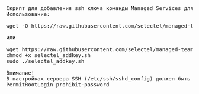 <pre>
Скрипт для добавления ssh ключа команды Managed Services для пользователя root.
Использование:

wget -O https://raw.githubusercontent.com/selectel/managed-team/master/selectel-add-key/selectel-add-key.sh -O ./selectel-add-key.sh && chmod +x ./selectel_addkey.sh && sudo ./selectel_addkey.sh
 
или
 
wget https://raw.githubusercontent.com/selectel/managed-team/master/selectel-add-key/selectel-add-key.sh -O ./selectel-add-key.sh
chmod +x selectel_addkey.sh
sudo ./selectel_addkey.sh
 
Внимание!
В настройках сервера SSH (/etc/ssh/sshd_config) должен быть разрешен доступ под root:
PermitRootLogin prohibit-password
</pre>
